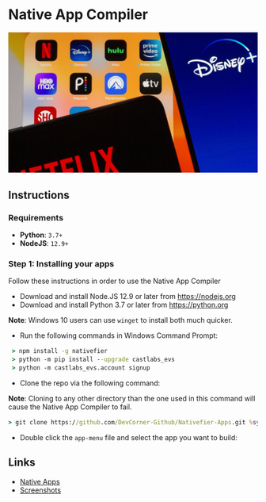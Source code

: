 # Native App Compiler

<div align="center"> <img src="banner.jpg" widht=100%></img></div>

## Instructions

### Requirements

  * **Python**: `3.7+`
  * **NodeJS**: `12.9+`

### Step 1: Installing your apps
 Follow these instructions in order to use the Native App Compiler
 
 * Download and install Node.JS 12.9 or later from https://nodejs.org
 * Download and install Python 3.7 or later from https://python.org
 
 **Note**: Windows 10 users can use `winget` to install both much quicker.
 
 * Run the following commands in Windows Command Prompt:
 
 ```bat
  > npm install -g nativefier
  > python -m pip install --upgrade castlabs_evs
  > python -m castlabs_evs.account signup
  ```

 * Clone the repo via the following command:

 **Note**: Cloning to any other directory than the one used in this command will cause the Native App Compiler to fail.

 ```bat
 > git clone https://github.com/DevCorner-Github/Nativefier-Apps.git %systemdrive%\Native-Apps
 ```

 * Double click the `app-menu` file and select the app you want to build:

## Links

 * [Native Apps](https://github.com/DevCorner-Github/Nativefier-Apps/wiki/Native-Apps)
 * [Screenshots](https://github.com/DevCorner-Github/Nativefier-Apps/wiki/Screenshots)
